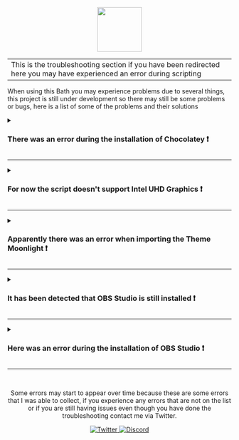 <p align="center">

  <img src="https://jdleongomez.info/es/post/obs/featured.png" height="100" />
</p>

<table>
<tr>
<td>
This is the troubleshooting section if you have been redirected here you may have experienced an error during scripting 
</td>
</tr>
</table>

When using this Bath you may experience problems due to several things, this project is still under development so there may still be some problems or bugs, here is a list of some of the problems and their solutions

<details><summary><b><h3> There was an error during the installation of Chocolatey ❗ </h3></b></summary>

Chocolatey will not install if you have a build lower than w10 2003, w7 will work Server core too but not Windows Nano Server.
If you have all the requirements and you still have problems to install Chocolatey, it may be that the powershell execution policy for the user interferes with the execution of the script, run this command in powershell to allow any script to run without restrictions 
```sh
Set-ExecutionPolicy Bypass -Scope CurrentUser -Force
```
</details>

---

<details><summary><b><h3> For now the script doesn't support Intel UHD Graphics ❗ </h3></b></summary>
For now the script does not have profiles for intel integrated graphics, if you have a dedicated graphics and you still have this sign you may have to disable the integrated in BIOS, the steps to do it may vary depending on the motherboard we have, for example in my case is 
‎<br>
<br>
  
```sh
* IO Ports
  * Initial Display Output > PCIe 1 Slot
  * Integrated Graphics > Disabled
    * F10 > OK
```


</details>

---

<details>
  <summary><b><h3> Apparently there was an error when importing the Theme Moonlight ❗ </h3></b></summary>
  
  In this section to install the Moonlight theme is installed with an Invoke-WebRequest, if you use a version prior to Powershell 3.0 you can not use this command. If you want to install the Moonlight theme, you can also go directly to the [Moonlight Github](https://github.com/WyzzyMoon/Moonlight/releases/tag/v1.0) of the creator and download it from there. Then, you have to unzip it to `%programfiles%\obs-studio\data\obs-studio\themes`.
  
</details>

---

<details>
  <summary><b><h3> It has been detected that OBS Studio is still installed ❗ </h3></b></summary>
  
  The solution may be quite obvious, it may be as simple as uninstalling OBS Studio from Control Panel, but some users experience an error when uninstalling OBS, that a folder called OBS-Studio is kept in programfiles, the script automatically detects this folder and produces this error, to fix it is as simple as deleting it manually by going to `%programfiles%` or putting this command in cmd
  ```sh
  rmdir /s /q "%programfiles%\obs-studio"
  ```

</details>

---

<details>
  <summary><b><h3> Here was an error during the installation of OBS Studio ❗ </h3></b></summary>
  
  This solution may be because Chocolatey detects that OBS-Studio is installed, to solve this problem we will have to put in the CMD this command and restart the PC
  ```sh
  choco uninstall obs-studio -y --force
  ```

</details>

---

<br>
<p align="center"> Some errors may start to appear over time because these are some errors that I was able to collect, if you experience any errors that are not on the list or if you are still having issues even though you have done the troubleshooting contact me via Twitter. </p>

<p align="center">
  <a href="https://twitter.com/Matishzz">
    <img src="https://img.shields.io/badge/-Twitter-black?style=for-the-badge&logo=twitter" alt="Twitter">
  </a>
  <a href="https://discord.io/MatishzzTweaking">
    <img src="https://img.shields.io/badge/-Discord-black?style=for-the-badge&logo=discord" alt="Discord">
  </a>
</p>
